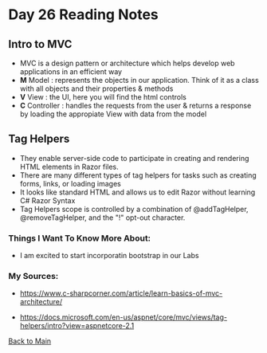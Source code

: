 # Day 26 Reading Notes

## Intro to MVC

- MVC is a design pattern or architecture which helps develop web applications in an efficient way
- **M** Model : represents the objects in our application.  Think of it as a class with all objects and their properties & methods
- **V** View : the UI, here you will find the html controls
- **C** Controller : handles the requests from the user & returns a response by loading the appropiate View with data from the model

## Tag Helpers

- They enable server-side code to participate in creating and rendering HTML elements in Razor files. 
- There are many different types of tag helpers for tasks such as creating forms, links, or loading images
- It looks like standard HTML and allows us to edit Razor without learning C# Razor Syntax
- Tag Helpers scope is controlled by a combination of @addTagHelper, @removeTagHelper, and the "!" opt-out character.

### Things I Want To Know More About:

- I am excited to start incorporatin bootstrap in our Labs

### My Sources:
- https://www.c-sharpcorner.com/article/learn-basics-of-mvc-architecture/

- https://docs.microsoft.com/en-us/aspnet/core/mvc/views/tag-helpers/intro?view=aspnetcore-2.1


[Back to Main](README.md)